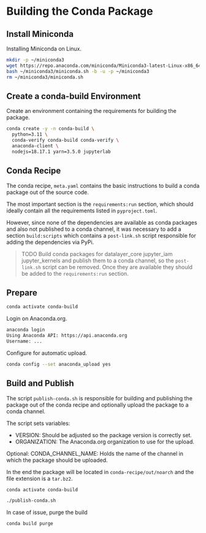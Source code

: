 # Building the Conda Package

## Install Miniconda

Installing Miniconda on Linux.

```bash
mkdir -p ~/miniconda3
wget https://repo.anaconda.com/miniconda/Miniconda3-latest-Linux-x86_64.sh -O ~/miniconda3/miniconda.sh
bash ~/miniconda3/miniconda.sh -b -u -p ~/miniconda3
rm ~/miniconda3/miniconda.sh
```

## Create a conda-build Environment

Create an environment containing the requirements for building the package.

```bash
conda create -y -n conda-build \
  python=3.11 \
  conda-verify conda-build conda-verify \
  anaconda-client \
  nodejs=18.17.1 yarn=3.5.0 jupyterlab
```

## Conda Recipe

The conda recipe, `meta.yaml` contains the basic instructions to build a conda package out of the source code.

The most important section is the `requirements:run` section, which should ideally contain all the requirements listed in `pyproject.toml`. 

However, since none of the dependencies are available as conda packages and also not published to a conda channel, it was necessary to add a section `build:scripts` which contains a `post-link.sh` script responsible for adding the dependencies via PyPi.

> TODO Build conda packages for datalayer_core jupyter_iam jupyter_kernels and publish them to a conda channel, so the `post-link.sh` script can be removed. Once they are available they should be added to the `requirements:run` section.

## Prepare

```bash
conda activate conda-build
```

Login on Anaconda.org.

```bash
anaconda login
Using Anaconda API: https://api.anaconda.org
Username: ...
```

Configure for automatic upload.

```bash
conda config --set anaconda_upload yes
```

## Build and Publish

The script `publish-conda.sh` is responsible for building and publishing the package out of the conda recipe and optionally upload the package to a conda channel.

The script sets variables:

- VERSION: Should be adjusted so the package version is correctly set.
- ORGANIZATION: The Anaconda.org organization to use for the upload.

Optional: CONDA_CHANNEL_NAME: Holds the name of the channel in which the package should be uploaded.

In the end the package will be located in `conda-recipe/out/noarch` and the file extension is a `tar.bz2`.

```bash
conda activate conda-build
```

```bash
./publish-conda.sh
```

In case of issue, purge the build

```bash
conda build purge
```
